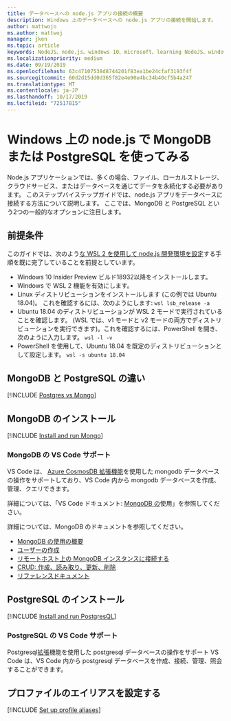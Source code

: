 ```yaml
---
title: データベースへの node.js アプリの接続の概要
description: Windows 上のデータベースへの node.js アプリの接続を開始します。
author: mattwojo
ms.author: mattwoj
manager: jken
ms.topic: article
keywords: NodeJS、node.js、windows 10、microsoft、learning NodeJS、windows 上のノード、wsl のノード、windows 上の linux 上のノード、windows 上のノードのインストール、windows 上のノードのインストール、windows 上の NodeJS を使用した開発、windows 上のノードのインストール、WSL へのノードのインストール、Windows 上の NodeJSLinux 用サブシステム
ms.localizationpriority: medium
ms.date: 09/19/2019
ms.openlocfilehash: 63c47107538d8744201f83ea1be24cfaf3193f4f
ms.sourcegitcommit: 60d2d15dd0d365f82e4e90e4bc34b40cf5b4a247
ms.translationtype: MT
ms.contentlocale: ja-JP
ms.lasthandoff: 10/17/2019
ms.locfileid: "72517815"
---
```

# <a name="get-started-using-mongodb-or-postgresql-with-nodejs-on-windows"></a>Windows 上の node.js で MongoDB または PostgreSQL を使ってみる

Node.js アプリケーションでは、多くの場合、ファイル、ローカルストレージ、クラウドサービス、またはデータベースを通じてデータを永続化する必要があります。 このステップバイステップガイドでは、node.js アプリをデータベースに接続する方法について説明します。 ここでは、MongoDB と PostgreSQL という2つの一般的なオプションに注目します。

## <a name="prerequisites"></a>前提条件

このガイドでは、次のよう[な WSL 2 を使用して node.js 開発環境を設定](./setup-on-wsl2.md)する手順を既に完了していることを前提としています。

- Windows 10 Insider Preview ビルド18932以降をインストールします。
- Windows で WSL 2 機能を有効にします。
- Linux ディストリビューションをインストールします (この例では Ubuntu 18.04)。 これを確認するには、次のようにします: `wsl lsb_release -a`
- Ubuntu 18.04 のディストリビューションが WSL 2 モードで実行されていることを確認します。 (WSL では、v1 モードと v2 モードの両方でディストリビューションを実行できます)。これを確認するには、PowerShell を開き、次のように入力します。 `wsl -l -v`
- PowerShell を使用して、Ubuntu 18.04 を既定のディストリビューションとして設定します。 `wsl -s ubuntu 18.04`

## <a name="differences-between-mongodb-and-postgresql"></a>MongoDB と PostgreSQL の違い

[!INCLUDE [Postgres vs Mongo](../includes/postgres-v-mongo.md)]

## <a name="install-mongodb"></a>MongoDB のインストール

[!INCLUDE [Install and run Mongo](../includes/install-and-run-mongo.md)]

### <a name="vs-code-support-for-mongodb"></a>MongoDB の VS Code サポート

VS Code は、 [Azure CosmosDB 拡張機能](https://marketplace.visualstudio.com/items?itemName=ms-azuretools.vscode-cosmosdb)を使用した mongodb データベースの操作をサポートしており、VS Code 内から mongodb データベースを作成、管理、クエリできます。

詳細については、「VS Code ドキュメント: [MongoDB の](https://code.visualstudio.com/docs/azure/mongodb)使用」を参照してください。

詳細については、MongoDB のドキュメントを参照してください。

- [MongoDB の使用の概要](https://docs.mongodb.com/manual/introduction/)
- [ユーザーの作成](https://docs.mongodb.com/manual/tutorial/create-users/)
- [リモートホスト上の MongoDB インスタンスに接続する](https://docs.mongodb.com/manual/mongo/#mongodb-instance-on-a-remote-host)
- [CRUD: 作成、読み取り、更新、削除](https://docs.mongodb.com/manual/crud/)
- [リファレンスドキュメント](https://docs.mongodb.com/manual/reference/)

## <a name="install-postgresql"></a>PostgreSQL のインストール

[!INCLUDE [Install and run PostgresQL](../includes/install-and-run-postgres.md)]

### <a name="vs-code-support-for-postgresql"></a>PostgreSQL の VS Code サポート

Postgresql[拡張](https://marketplace.visualstudio.com/items?itemName=ms-ossdata.vscode-postgresql)機能を使用した postgresql データベースの操作をサポート VS Code は、VS Code 内から postgresql データベースを作成、接続、管理、照会することができます。

## <a name="set-up-profile-aliases"></a>プロファイルのエイリアスを設定する

[!INCLUDE [Set up profile aliases](../includes/profile-aliases.md)]
